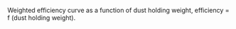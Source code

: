 Weighted efficiency curve as a function of dust holding weight, efficiency = f (dust holding weight).
